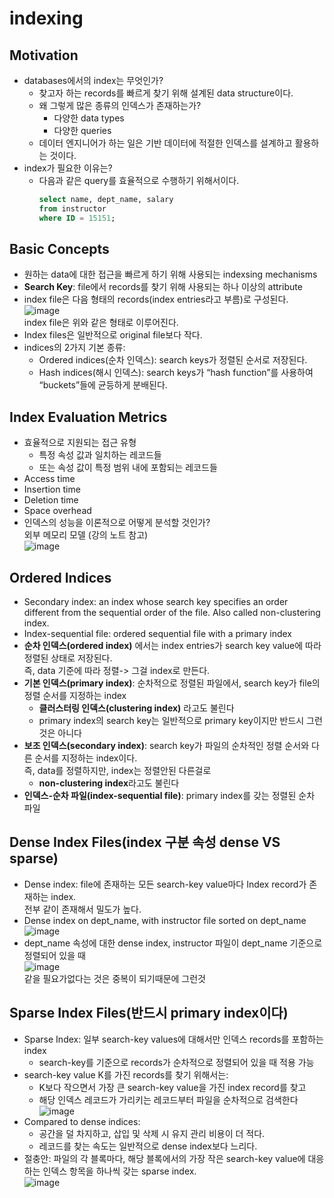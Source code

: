 # indexing
## Motivation
- databases에서의 index는 무엇인가?
  - 찾고자 하는 records를 빠르게 찾기 위해 설계된 data structure이다.
  - 왜 그렇게 많은 종류의 인덱스가 존재하는가?
    - 다양한 data types
    - 다양한 queries
  - 데이터 엔지니어가 하는 일은 기반 데이터에 적절한 인덱스를 설계하고 활용하는 것이다.
- index가 필요한 이유는?
  - 다음과 같은 query를 효율적으로 수행하기 위해서이다.
    ```sql
    select name, dept_name, salary
    from instructor 
    where ID = 15151;
    ```

## Basic Concepts
- 원하는 data에 대한 접근을 빠르게 하기 위해 사용되는 indexsing mechanisms
- **Search Key**: file에서 records를 찾기 위해 사용되는 하나 이상의 attribute
- index file은 다음 형태의 records(index entries라고 부름)로 구성된다.<br>
  ![image](https://github.com/user-attachments/assets/8aff93f6-a41b-4036-985f-a4cacb5cc985)<br>
  index file은 위와 같은 형태로 이루어진다.
- Index files은 일반적으로 original file보다 작다.
- indices의 2가지 기본 종류:
  - Ordered indices(순차 인덱스): search keys가 정렬된 순서로 저장된다.
  - Hash indices(해시 인덱스): search keys가 “hash function”를 사용하여 “buckets”들에 균등하게 분배된다.

## Index Evaluation Metrics
- 효율적으로 지원되는 접근 유형
  - 특정 속성 값과 일치하는 레코드들
  - 또는 속성 값이 특정 범위 내에 포함되는 레코드들
- Access time
- Insertion time
- Deletion time
- Space overhead
- 인덱스의 성능을 이론적으로 어떻게 분석할 것인가? <br>
  외부 메모리 모델 (강의 노트 참고)<br>
  ![image](https://github.com/user-attachments/assets/8a486c04-4d8f-44e7-875d-338b4e590e5b)

## Ordered Indices
- Secondary index: an index whose search key specifies an order 
different from the sequential order of the file.  Also called 
non-clustering index.
- Index-sequential file: ordered sequential file with a primary index
- **순차 인덱스(ordered index)** 에서는 index entries가 search key value에 따라 정렬된 상태로 저장된다.<br>
즉, data 기준에 따라 정렬-> 그걸 index로 만든다.
- **기본 인덱스(primary index)**: 순차적으로 정렬된 파일에서, search key가 file의 정렬 순서를 지정하는 index
  - **클러스터링 인덱스(clustering index)** 라고도 불린다
  - primary index의 search key는 일반적으로 primary key이지만 반드시 그런 것은 아니다
- **보조 인덱스(secondary index)**: search key가 파일의 순차적인 정렬 순서와 다른 순서를 지정하는 index이다.<br>
즉, data를 정렬하지만, index는 정렬안된 다른걸로
  - **non-clustering index**라고도 불린다
- **인덱스-순차 파일(index-sequential file)**: primary index를 갖는 정렬된 순차 파일

## Dense Index Files(index 구분 속성 dense VS sparse)
- Dense index: file에 존재하는 모든 search-key value마다 Index record가 존재하는 index.<br>
전부 같이 존재해서 밀도가 높다.
- Dense index on dept_name, with instructor file sorted on dept_name<br>
![image](https://github.com/user-attachments/assets/04433090-5e83-4f9f-9339-de499060a129)
- dept_name 속성에 대한 dense index, instructor 파일이 dept_name 기준으로 정렬되어 있을 때<br>
![image](https://github.com/user-attachments/assets/9210c826-168a-474c-a01e-e76c2ee3076c)<br>
같을 필요가없다는 것은 중복이 되기때문에 그런것

## Sparse Index Files(반드시 primary index이다)
- Sparse Index: 일부 search-key values에 대해서만 인덱스 records를 포함하는 index
  - search-key를 기준으로 records가 순차적으로 정렬되어 있을 때 적용 가능
- search-key value K를 가진 records를 찾기 위해서는:
  - K보다 작으면서 가장 큰 search-key value을 가진 index record를 찾고
  - 해당 인덱스 레코드가 가리키는 레코드부터 파일을 순차적으로 검색한다<br>
![image](https://github.com/user-attachments/assets/e74dedcb-435a-4769-81ac-053deba5a8b8)<br>
- Compared to dense indices:
  - 공간을 덜 차지하고, 삽입 및 삭제 시 유지 관리 비용이 더 적다.
  - 레코드를 찾는 속도는 일반적으로 dense index보다 느리다.
 - 절충안: 파일의 각 블록마다, 해당 블록에서의 가장 작은 search-key value에 대응하는
   인덱스 항목을 하나씩 갖는 sparse index.<br>
![image](https://github.com/user-attachments/assets/89366540-9434-4e3b-a3d2-9cafe3c0dcf6)<br>






